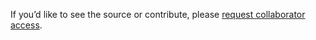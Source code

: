If you’d like to see the source or contribute, please [request collaborator access](https://github.com/KrishMay05/shell).
